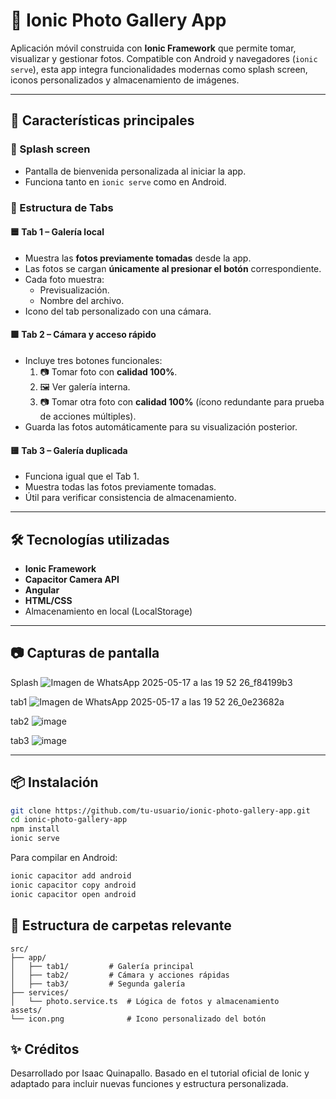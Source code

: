 # 📸 Ionic Photo Gallery App

Aplicación móvil construida con **Ionic Framework** que permite tomar, visualizar y gestionar fotos. Compatible con Android y navegadores (`ionic serve`), esta app integra funcionalidades modernas como splash screen, iconos personalizados y almacenamiento de imágenes.

---

## 🚀 Características principales

### 🌊 Splash screen
- Pantalla de bienvenida personalizada al iniciar la app.
- Funciona tanto en `ionic serve` como en Android.

### 📌 Estructura de Tabs

#### 🟦 Tab 1 – Galería local
- Muestra las **fotos previamente tomadas** desde la app.
- Las fotos se cargan **únicamente al presionar el botón** correspondiente.
- Cada foto muestra:
  - Previsualización.
  - Nombre del archivo.
- Icono del tab personalizado con una cámara.

#### 🟩 Tab 2 – Cámara y acceso rápido
- Incluye tres botones funcionales:
  1. 📷 Tomar foto con **calidad 100%**.
  2. 🖼️ Ver galería interna.
  3. 📷 Tomar otra foto con **calidad 100%** (ícono redundante para prueba de acciones múltiples).
- Guarda las fotos automáticamente para su visualización posterior.

#### 🟨 Tab 3 – Galería duplicada
- Funciona igual que el Tab 1.
- Muestra todas las fotos previamente tomadas.
- Útil para verificar consistencia de almacenamiento.

---

## 🛠️ Tecnologías utilizadas

- **Ionic Framework**
- **Capacitor Camera API**
- **Angular**
- **HTML/CSS**
- Almacenamiento en local (LocalStorage)

---

## 📷 Capturas de pantalla
Splash
![Imagen de WhatsApp 2025-05-17 a las 19 52 26_f84199b3](https://github.com/user-attachments/assets/091a63f9-3f7b-4395-91f5-fddbe68880df)

tab1
![Imagen de WhatsApp 2025-05-17 a las 19 52 26_0e23682a](https://github.com/user-attachments/assets/2381c4a2-0e19-40db-8b38-684f3130dce7)

tab2
![image](https://github.com/user-attachments/assets/b373bd2e-d8eb-4394-a32a-8e80aa334674)

tab3
![image](https://github.com/user-attachments/assets/3bf8d723-dd14-4c36-8cdb-32fdbc2e2f05)

---

## 📦 Instalación

```bash
git clone https://github.com/tu-usuario/ionic-photo-gallery-app.git
cd ionic-photo-gallery-app
npm install
ionic serve
```

 Para compilar en Android:

```bash
ionic capacitor add android
ionic capacitor copy android
ionic capacitor open android
```

## 📁 Estructura de carpetas relevante
```
src/
├── app/
│   ├── tab1/         # Galería principal
│   ├── tab2/         # Cámara y acciones rápidas
│   ├── tab3/         # Segunda galería
├── services/
│   └── photo.service.ts  # Lógica de fotos y almacenamiento
assets/
└── icon.png              # Icono personalizado del botón
```

## ✨ Créditos
Desarrollado por Isaac Quinapallo.
Basado en el tutorial oficial de Ionic y adaptado para incluir nuevas funciones y estructura personalizada.

